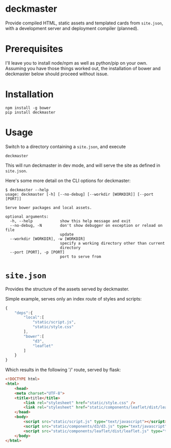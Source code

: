 # deckmaster

Provide compiled HTML, static assets and templated cards from `site.json`, with
a development server and deployment compiler (planned).

Prerequisites
==============

I'll leave you to install node/npm as well as python/pip on your own.  Assuming
you have those things worked out, the installation of bower and deckmaster below
should proceed without issue.

Installation
==============

	npm install -g bower
	pip install deckmaster

Usage
=======

Switch to a directory containing a `site.json`, and execute

	deckmaster

This will run deckmaster in dev mode, and will serve the site as defined in
`site.json`.

Here's some more detail on the CLI options for deckmaster:

	$ deckmaster --help
	usage: deckmaster [-h] [--no-debug] [--workdir [WORKDIR]] [--port [PORT]]

	Serve bower packages and local assets.

	optional arguments:
	  -h, --help            show this help message and exit
	  --no-debug, -N        don't show debugger on exception or reload on file
	                        update
	  --workdir [WORKDIR], -w [WORKDIR]
	                        specify a working directory other than current
	                        directory
	  --port [PORT], -p [PORT]
	                        port to serve from

`site.json`
=============

Provides the structure of the assets served by deckmaster.

Simple example, serves only an index route of styles and scripts:

```javascript	
{
    "deps":{
    	"local":[ 
    		"static/script.js",
    		"static/style.css"
    	],
        "bower":[
    		"d3",
			"leaflet"
		]
	}
}
```

Which results in the following '/' route, served by flask:

```html
<!DOCTYPE html>
<html>
    <head>
    <meta charset="UTF-8">
    <title>title</title>
        <link rel="stylesheet" href="static/style.css" />
        <link rel="stylesheet" href="static/components/leaflet/dist/leaflet.css" />
    </head>
    <body>
        <script src="static/script.js" type="text/javascript"></script>
        <script src="static/components/d3/d3.js" type="text/javascript"></script>
        <script src="static/components/leaflet/dist/leaflet.js" type="text/javascript"></script>
    </body>
</html>
```
